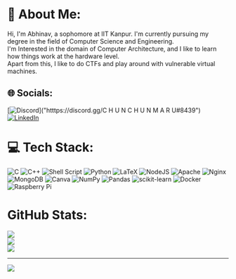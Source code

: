 # 💫 About Me:
Hi, I'm Abhinav, a sophomore at IIT Kanpur. I'm currently pursuing my degree in the field of Computer Science and Engineering.<br>I'm Interested in the domain of Computer Architecture, and I like to learn how things work at the hardware level.<br>Apart from this, I like to do CTFs and play around with vulnerable virtual machines.


## 🌐 Socials:
[![Discord](https://img.shields.io/badge/Discord-%237289DA.svg?logo=discord&logoColor=white)]("htttps://discord.gg/C H U N C H U N M A R U#8439") [![LinkedIn](https://img.shields.io/badge/LinkedIn-%230077B5.svg?logo=linkedin&logoColor=white)](https://linkedin.com/in/abhinavk20) 

# 💻 Tech Stack:
![C](https://img.shields.io/badge/c-%2300599C.svg?style=plastic&logo=c&logoColor=white) ![C++](https://img.shields.io/badge/c++-%2300599C.svg?style=plastic&logo=c%2B%2B&logoColor=white) ![Shell Script](https://img.shields.io/badge/shell_script-%23121011.svg?style=plastic&logo=gnu-bash&logoColor=white) ![Python](https://img.shields.io/badge/python-3670A0?style=plastic&logo=python&logoColor=ffdd54) ![LaTeX](https://img.shields.io/badge/latex-%23008080.svg?style=plastic&logo=latex&logoColor=white) ![NodeJS](https://img.shields.io/badge/node.js-6DA55F?style=plastic&logo=node.js&logoColor=white) ![Apache](https://img.shields.io/badge/apache-%23D42029.svg?style=plastic&logo=apache&logoColor=white) ![Nginx](https://img.shields.io/badge/nginx-%23009639.svg?style=plastic&logo=nginx&logoColor=white) ![MongoDB](https://img.shields.io/badge/MongoDB-%234ea94b.svg?style=plastic&logo=mongodb&logoColor=white) ![Canva](https://img.shields.io/badge/Canva-%2300C4CC.svg?style=plastic&logo=Canva&logoColor=white) ![NumPy](https://img.shields.io/badge/numpy-%23013243.svg?style=plastic&logo=numpy&logoColor=white) ![Pandas](https://img.shields.io/badge/pandas-%23150458.svg?style=plastic&logo=pandas&logoColor=white) ![scikit-learn](https://img.shields.io/badge/scikit--learn-%23F7931E.svg?style=plastic&logo=scikit-learn&logoColor=white) ![Docker](https://img.shields.io/badge/docker-%230db7ed.svg?style=plastic&logo=docker&logoColor=white) ![Raspberry Pi](https://img.shields.io/badge/-RaspberryPi-C51A4A?style=plastic&logo=Raspberry-Pi)
# GitHub Stats:
![](https://github-readme-stats.vercel.app/api?username=Abhi575k&theme=monokai&hide_border=true&include_all_commits=true&count_private=false)<br/>
![](https://github-readme-streak-stats.herokuapp.com/?user=Abhi575k&theme=monokai&hide_border=true)<br/>
![](https://github-readme-stats.vercel.app/api/top-langs/?username=Abhi575k&theme=monokai&hide_border=true&include_all_commits=true&count_private=false&layout=compact)

---
[![](https://visitcount.itsvg.in/api?id=Abhi575k&icon=0&color=0)](https://visitcount.itsvg.in)

